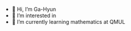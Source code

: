 - 👋 Hi, I’m Ga-Hyun
- 👀 I’m interested in 
- 🌱 I’m currently learning mathematics at QMUL

<!---
gahyunl/gahyunl is a ✨ special ✨ repository because its `README.md` (this file) appears on your GitHub profile.
You can click the Preview link to take a look at your changes.
--->
